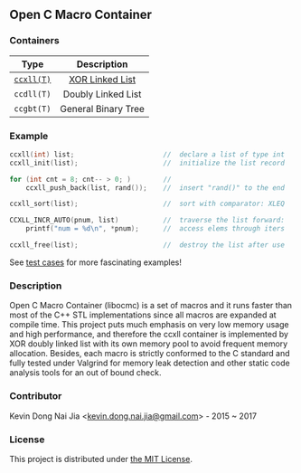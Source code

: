 ## Open C Macro Container

### Containers

|  Type                             |  Description                          |
|-----------------------------------|:-------------------------------------:|
| [`ccxll(T)`](tool/ccxll-call.pdf) | [XOR Linked List](doc/ccxll-list.pdf) |
|  `ccdll(T)`                       |  Doubly Linked List                   |
|  `ccgbt(T)`                       |  General Binary Tree                  |

### Example

```c
ccxll(int) list;                      //  declare a list of type int
ccxll_init(list);                     //  initialize the list record

for (int cnt = 8; cnt-- > 0; )        //
    ccxll_push_back(list, rand());    //  insert "rand()" to the end

ccxll_sort(list);                     //  sort with comparator: XLEQ

CCXLL_INCR_AUTO(pnum, list)           //  traverse the list forward:
    printf("num = %d\n", *pnum);      //  access elems through iters

ccxll_free(list);                     //  destroy the list after use
```

See [test cases](test) for more fascinating examples!

### Description

Open C Macro Container (libocmc) is a set of macros and it runs faster than most of the C++ STL implementations since all macros are expanded at compile time. This project puts much emphasis on very low memory usage and high performance, and therefore the ccxll container is implemented by XOR doubly linked list with its own memory pool to avoid frequent memory allocation. Besides, each macro is strictly conformed to the C standard and fully tested under Valgrind for memory leak detection and other static code analysis tools for an out of bound check.


### Contributor

Kevin Dong Nai Jia <<kevin.dong.nai.jia@gmail.com>> - 2015 ~ 2017

### License

This project is distributed under [the MIT License](LICENSE).

